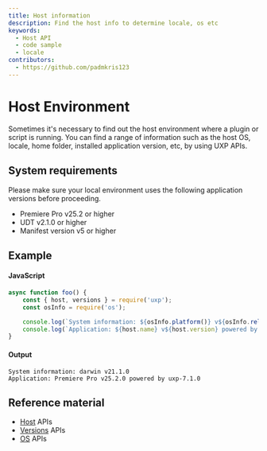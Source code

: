 ```yaml
---
title: Host information
description: Find the host info to determine locale, os etc
keywords:
  - Host API
  - code sample
  - locale
contributors:
  - https://github.com/padmkris123
---
```


# Host Environment

Sometimes it's necessary to find out the host environment where a plugin or script is running. You can find a range of information such as the host OS, locale, home folder, installed application version, etc, by using UXP APIs.

## System requirements

Please make sure your local environment uses the following application versions before proceeding.

- Premiere Pro v25.2 or higher
- UDT v2.1.0 or higher
- Manifest version v5 or higher

## Example

<CodeBlock slots="heading, code" repeat="2" languages="JavaScript,text" />

#### JavaScript

```js
async function foo() {
    const { host, versions } = require('uxp');
    const osInfo = require('os');

    console.log(`System information: ${osInfo.platform()} v${osInfo.release()}`);
    console.log(`Application: ${host.name} v${host.version} powered by ${versions.uxp}`);
}
```

#### Output

```text
System information: darwin v21.1.0
Application: Premiere Pro v25.2.0 powered by uxp-7.1.0
```

## Reference material

- [Host](../../../uxp-api/reference-js/Modules/uxp/Host%20Information/Host.md) APIs
- [Versions](../../../uxp-api/reference-js/Modules/uxp/Versions/Versions.md) APIs
- [OS](../../../uxp-api/reference-js/Modules/os/OS.md) APIs

